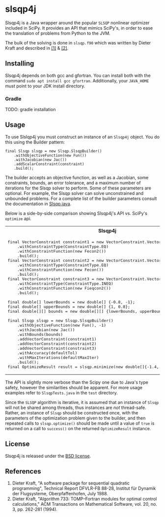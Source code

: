 # slsqp4j

Slsqp4j is a Java wrapper around the popular `SLSQP` nonlinear optimizer included in SciPy. It provides an API that mimics SciPy's, in order to ease the translation of problems from Python to the JVM. 

The bulk of the solving is done in `slsqp.f90` which was written by Dieter Kraft and described in <a href="#ref1">[1]</a> 
& <a href="#ref2">[2]</a>. 

## Installing
Slsqp4j depends on both gcc and gfortran. 
You can install both with the command `sudo apt install gcc gfortran`. Additionally, your `JAVA_HOME`  must point to your JDK install directory. 

### Gradle
TODO: gradle installation

## Usage
To use Slslqp4j you must construct an instance of an `Slsqp4j` object. You do this using the Builder pattern:
```
final Slsqp slsqp = new Slsqp.SlsqpBuilder()
    .withObjectiveFunction(new Fun())
    .withJacobian(new Jac())
    .addScalarConstraint(constraint)
    .build();
```

The builder accepts an objective function, as well as a Jacobian, some constraints, bounds, an error tolerance, and a maximum number
of iterations for the Slsqp solver to perform. Some of these parameters are optional. For example, the Slsqp solver can 
solve unconstrained and unbounded problems. For a complete list of the builder parameters consult the documentation in 
[Slsqp.java](./slsqp4j/src/main/java/slsqp4j/Slsqp.java).

Below is a side-by-side comparison showing Slsqp4j's API vs. SciPy's `optimize` api.
<table>
<tr>
<th>
Slsqp4j
</th>
<th>
SciPy
</th>
</tr>

<tr>
<td>
<pre>
final VectorConstraint constraint1 = new VectorConstraint.VectorConstraintBuilder()
    .withConstraintType(ConstraintType.EQ)
    .withConstraintFunction(new Fecon2())
    .build();
final VectorConstraint constraint2 = new VectorConstraint.VectorConstraintBuilder()
    .withConstraintType(ConstraintType.EQ)
    .withConstraintFunction(new Fecon())
    .build();
final VectorConstraint constraint3 = new VectorConstraint.VectorConstraintBuilder()
    .withConstraintType(ConstraintType.INEQ)
    .withConstraintFunction(new Fieqcon2())
    .build();<br>
final double[] lowerBounds = new double[] {-0.8, -1};
final double[] upperBounds = new double[] {1, 0.8};
final double[][] bounds = new double[][] {lowerBounds, upperBounds};<br>
final Slsqp slsqp = new Slsqp.SlsqpBuilder()
    .withObjectiveFunction(new Fun(), -1)
    .withJacobian(new Jac())
    .withBounds(bounds)
    .addVectorConstraint(constraint1)
    .addVectorConstraint(constraint2)
    .addVectorConstraint(constraint3)
    .withAccuracy(defaultTol)
    .withMaxIterations(defaultMaxIter)
    .build();
final OptimizeResult result = slsqp.minimize(new double[]{-1.4, 0.9});
</pre>
</td>
<td>
<pre>
constraints = [
    {'type': 'eq', 'fun': self.f_eqcon2},
    {'type': 'eq', 'fun': self.f_eqcon},
    {'type': 'ineq', 'fun': self.f_ieqcon2},
] 
res = minimize(self.fun, [-1.4, 0.9], method='SLSQP',
       jac=self.jac, args=(-1.0, ),
       bounds=[(-0.8, 1.), (-1, 0.8)])

</pre>
</td>
</tr>
</table>

The API is slightly more verbose than the Scipy one due to Java's type safety, however the similarities should be apparent. 
For more usage examples refer to `SlsqpTests.java` in the `test` directory.

Since the `SLSQP` algorithm is iterative, it is assumed that an instance of `Slsqp` will not be shared among threads, thus instances are *not* thread-safe. Rather, an instance of `Slsqp` should be constructed once, with the parameters of the optimization problem given to the builder, and then repeated calls to `slsqp.optimize()` should be made until a value of `true` is returned on a call to `success()` on the returned `OptimizeResult` instance.

## License
Slsqp4j is released under the [BSD license](https://github.com/skew-markets/slsqp4j/blob/master/LICENSE.txt).

## References
<ol>
<li id="ref1">Dieter Kraft, "A software package for sequential quadratic
programming", Technical Report DFVLR-FB 88-28, Institut für
Dynamik der Flugsysteme, Oberpfaffenhofen, July 1988.</li>

<li id="ref2">Dieter Kraft, "Algorithm 733: TOMP–Fortran modules for optimal
control calculations," ACM Transactions on Mathematical Software,
vol. 20, no. 3, pp. 262-281 (1994).</li>
</ol>

